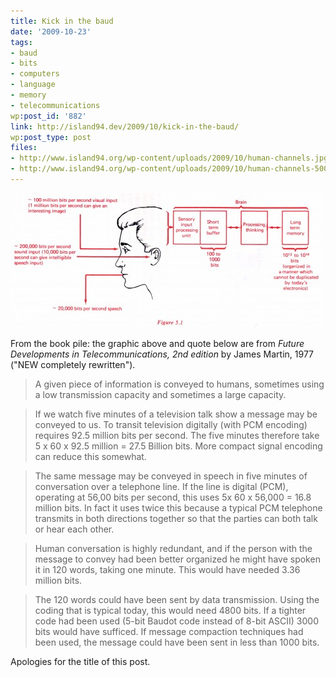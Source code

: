 ```yaml
---
title: Kick in the baud
date: '2009-10-23'
tags:
- baud
- bits
- computers
- language
- memory
- telecommunications
wp:post_id: '882'
link: http://island94.dev/2009/10/kick-in-the-baud/
wp:post_type: post
files:
- http://www.island94.org/wp-content/uploads/2009/10/human-channels.jpg
- http://www.island94.org/wp-content/uploads/2009/10/human-channels-500x215.jpg
---
```


[ ![human channels](2009-10-23-Kick-in-the-baud/human-channels-500x215.jpg "human channels") ](2009-10-23-Kick-in-the-baud/human-channels.jpg)

From the book pile: the graphic above and quote below are from _Future Developments in Telecommunications, 2nd edition_ by James Martin, 1977 ("NEW completely rewritten").

> A given piece of information is conveyed to humans, sometimes using a low transmission capacity and sometimes a large capacity.

>

> If we watch five minutes of a television talk show a message may be conveyed to us. To transit television digitally (with PCM encoding) requires 92.5 million bits per second. The five minutes therefore take 5 x 60 x 92.5 million = 27.5 Billion bits. More compact signal encoding can reduce this somewhat.

>

> The same message may be conveyed in speech in five minutes of conversation over a telephone line. If the line is digital (PCM), operating at 56,00 bits per second, this uses 5x 60 x 56,000 = 16.8 million bits. In fact it uses twice this because a typical PCM telephone transmits in both directions together so that the parties can both talk or hear each other.

>

> Human conversation is highly redundant, and if the person with the message to convey had been better organized he might have spoken it in 120 words, taking one minute. This would have needed 3.36 million bits.

>

> The 120 words could have been sent by data transmission. Using the coding that is typical today, this would need 4800 bits. If a tighter code had been used (5-bit Baudot code instead of 8-bit ASCII) 3000 bits would have sufficed. If message compaction techniques had been used, the message could have been sent in less than 1000 bits.

Apologies for the title of this post.